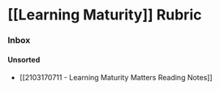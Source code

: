# [[Learning Maturity]] Rubric

### Inbox

#### Unsorted

- [[2103170711 - Learning Maturity Matters Reading Notes]]